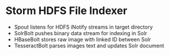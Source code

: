 # Storm HDFS File Indexer

* Spout listens for HDFS iNotify streams in target directory
* SolrBolt pushes binary data stream for indexing in Solr
* HBaseBolt stores raw image with linked ID between Solr
* TesseractBolt parses images text and updates Solr document
